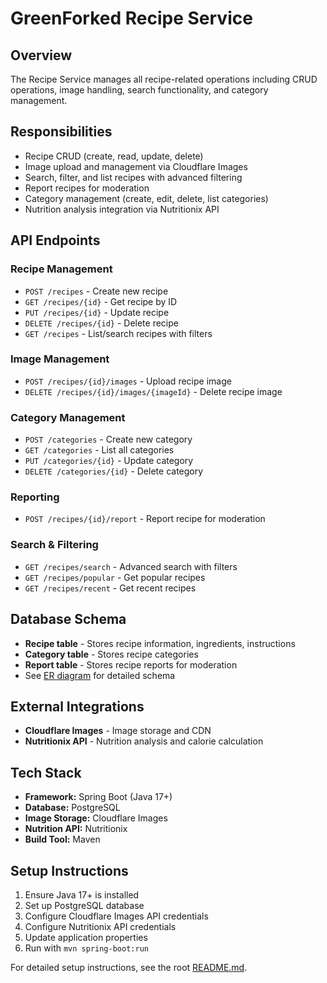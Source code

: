 # GreenForked Recipe Service

## Overview
The Recipe Service manages all recipe-related operations including CRUD operations, image handling, search functionality, and category management.

## Responsibilities
- Recipe CRUD (create, read, update, delete)
- Image upload and management via Cloudflare Images
- Search, filter, and list recipes with advanced filtering
- Report recipes for moderation
- Category management (create, edit, delete, list categories)
- Nutrition analysis integration via Nutritionix API

## API Endpoints

### Recipe Management
- `POST /recipes` - Create new recipe
- `GET /recipes/{id}` - Get recipe by ID
- `PUT /recipes/{id}` - Update recipe
- `DELETE /recipes/{id}` - Delete recipe
- `GET /recipes` - List/search recipes with filters

### Image Management
- `POST /recipes/{id}/images` - Upload recipe image
- `DELETE /recipes/{id}/images/{imageId}` - Delete recipe image

### Category Management
- `POST /categories` - Create new category
- `GET /categories` - List all categories
- `PUT /categories/{id}` - Update category
- `DELETE /categories/{id}` - Delete category

### Reporting
- `POST /recipes/{id}/report` - Report recipe for moderation

### Search & Filtering
- `GET /recipes/search` - Advanced search with filters
- `GET /recipes/popular` - Get popular recipes
- `GET /recipes/recent` - Get recent recipes

## Database Schema
- **Recipe table** - Stores recipe information, ingredients, instructions
- **Category table** - Stores recipe categories
- **Report table** - Stores recipe reports for moderation
- See [ER diagram](../../diagrams/er-diagram.png) for detailed schema

## External Integrations
- **Cloudflare Images** - Image storage and CDN
- **Nutritionix API** - Nutrition analysis and calorie calculation

## Tech Stack
- **Framework:** Spring Boot (Java 17+)
- **Database:** PostgreSQL
- **Image Storage:** Cloudflare Images
- **Nutrition API:** Nutritionix
- **Build Tool:** Maven

## Setup Instructions
1. Ensure Java 17+ is installed
2. Set up PostgreSQL database
3. Configure Cloudflare Images API credentials
4. Configure Nutritionix API credentials
5. Update application properties
6. Run with `mvn spring-boot:run`

For detailed setup instructions, see the root [README.md](../../README.md). 